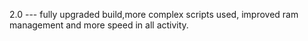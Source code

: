 2.0 --- fully upgraded build,more complex scripts used, improved ram management and more speed in all activity.
